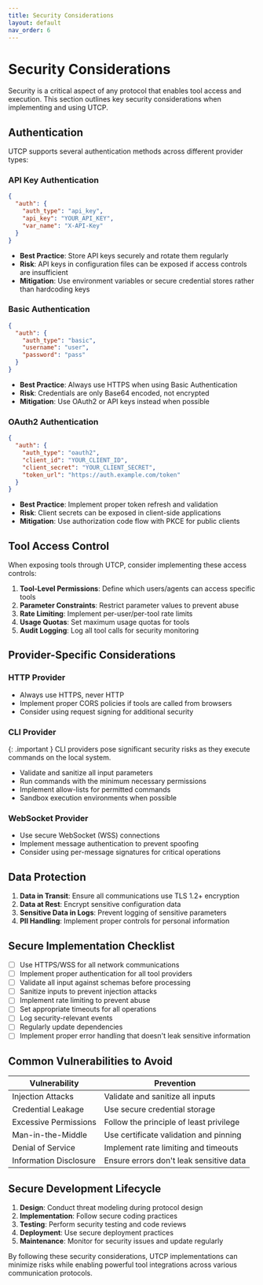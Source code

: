```yaml
---
title: Security Considerations
layout: default
nav_order: 6
---
```


# Security Considerations

Security is a critical aspect of any protocol that enables tool access and execution. This section outlines key security considerations when implementing and using UTCP.

## Authentication

UTCP supports several authentication methods across different provider types:

### API Key Authentication

```json
{
  "auth": {
    "auth_type": "api_key",
    "api_key": "YOUR_API_KEY",
    "var_name": "X-API-Key"
  }
}
```

- **Best Practice**: Store API keys securely and rotate them regularly
- **Risk**: API keys in configuration files can be exposed if access controls are insufficient
- **Mitigation**: Use environment variables or secure credential stores rather than hardcoding keys

### Basic Authentication

```json
{
  "auth": {
    "auth_type": "basic",
    "username": "user",
    "password": "pass"
  }
}
```

- **Best Practice**: Always use HTTPS when using Basic Authentication
- **Risk**: Credentials are only Base64 encoded, not encrypted
- **Mitigation**: Use OAuth2 or API keys instead when possible

### OAuth2 Authentication

```json
{
  "auth": {
    "auth_type": "oauth2",
    "client_id": "YOUR_CLIENT_ID",
    "client_secret": "YOUR_CLIENT_SECRET",
    "token_url": "https://auth.example.com/token"
  }
}
```

- **Best Practice**: Implement proper token refresh and validation
- **Risk**: Client secrets can be exposed in client-side applications
- **Mitigation**: Use authorization code flow with PKCE for public clients

## Tool Access Control

When exposing tools through UTCP, consider implementing these access controls:

1. **Tool-Level Permissions**: Define which users/agents can access specific tools
2. **Parameter Constraints**: Restrict parameter values to prevent abuse
3. **Rate Limiting**: Implement per-user/per-tool rate limits
4. **Usage Quotas**: Set maximum usage quotas for tools
5. **Audit Logging**: Log all tool calls for security monitoring

## Provider-Specific Considerations

### HTTP Provider

- Always use HTTPS, never HTTP
- Implement proper CORS policies if tools are called from browsers
- Consider using request signing for additional security

### CLI Provider

{: .important }
CLI providers pose significant security risks as they execute commands on the local system.

- Validate and sanitize all input parameters
- Run commands with the minimum necessary permissions
- Implement allow-lists for permitted commands
- Sandbox execution environments when possible

### WebSocket Provider

- Use secure WebSocket (WSS) connections
- Implement message authentication to prevent spoofing
- Consider using per-message signatures for critical operations

## Data Protection

1. **Data in Transit**: Ensure all communications use TLS 1.2+ encryption
2. **Data at Rest**: Encrypt sensitive configuration data
3. **Sensitive Data in Logs**: Prevent logging of sensitive parameters
4. **PII Handling**: Implement proper controls for personal information

## Secure Implementation Checklist

- [ ] Use HTTPS/WSS for all network communications
- [ ] Implement proper authentication for all tool providers
- [ ] Validate all input against schemas before processing
- [ ] Sanitize inputs to prevent injection attacks
- [ ] Implement rate limiting to prevent abuse
- [ ] Set appropriate timeouts for all operations
- [ ] Log security-relevant events
- [ ] Regularly update dependencies
- [ ] Implement proper error handling that doesn't leak sensitive information

## Common Vulnerabilities to Avoid

| Vulnerability | Prevention |
|--------------|------------|
| Injection Attacks | Validate and sanitize all inputs |
| Credential Leakage | Use secure credential storage |
| Excessive Permissions | Follow the principle of least privilege |
| Man-in-the-Middle | Use certificate validation and pinning |
| Denial of Service | Implement rate limiting and timeouts |
| Information Disclosure | Ensure errors don't leak sensitive data |

## Secure Development Lifecycle

1. **Design**: Conduct threat modeling during protocol design
2. **Implementation**: Follow secure coding practices
3. **Testing**: Perform security testing and code reviews
4. **Deployment**: Use secure deployment practices
5. **Maintenance**: Monitor for security issues and update regularly

By following these security considerations, UTCP implementations can minimize risks while enabling powerful tool integrations across various communication protocols.
